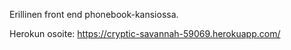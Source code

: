 Erillinen front end phonebook-kansiossa.

Herokun osoite: https://cryptic-savannah-59069.herokuapp.com/
